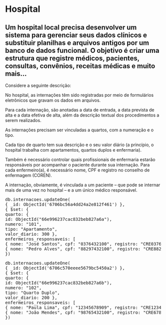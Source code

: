 # Hospital
## Um hospital local precisa desenvolver um sistema para gerenciar seus dados clínicos e substituir planilhas e arquivos antigos por um banco de dados funcional. O objetivo é criar uma estrutura que registre médicos, pacientes, consultas, convênios, receitas médicas e muito mais...  

Considere a seguinte descrição:

No hospital, as internações têm sido registradas por meio de formulários eletrônicos que gravam os dados em arquivos. 

Para cada internação, são anotadas a data de entrada, a data prevista de alta e a data efetiva de alta, além da descrição textual dos procedimentos a serem realizados. 

As internações precisam ser vinculadas a quartos, com a numeração e o tipo. 

Cada tipo de quarto tem sua descrição e o seu valor diário (a princípio, o hospital trabalha com apartamentos, quartos duplos e enfermaria).

Também é necessário controlar quais profissionais de enfermaria estarão responsáveis por acompanhar o paciente durante sua internação. Para cada enfermeiro(a), é necessário nome, CPF e registro no conselho de enfermagem (COREN).

A internação, obviamente, é vinculada a um paciente – que pode se internar mais de uma vez no hospital – e a um único médico responsável.

<pre>db.internacoes.updateOne(
{ _id: ObjectId('6706bc56a4dd24a2e812f461') },
{ $set: { 
quarto: { 
id: ObjectId("66e996237cac832beb827a6a"),
numero: "101",
tipo: "Apartamento",
valor_diario: 300 },
enfermeiros_responsaveis: [ 
{ nome: "José Santos", cpf: "0376432100", registro: "CRE03764" },
{ nome: "Pedro Alves", cpf: "88297432100", registro: "CRE88297" } ]}
})</pre>

<pre>db.internacoes.updateOne(
{ _id: ObjectId('6706c570eeee5679bc5450a2') },
{ $set: { 
quarto: { 
id: ObjectId("66e996237cac832beb827a6b"),
numero: "102",
tipo: "Quarto Duplo",
valor_diario: 200 },
enfermeiros_responsaveis: [ 
{ nome: "Paula Lima", cpf: "12345678909", registro: "CRE12345" },
{ nome: "João Mendes", cpf: "98765432100", registro: "CRE67890" } ]}
})</pre>
